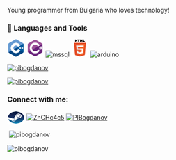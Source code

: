 Young programmer from Bulgaria who loves technology!


### 🧰 Languages and Tools

<p><img src="https://raw.githubusercontent.com/devicons/devicon/master/icons/cplusplus/cplusplus-original.svg" alt="cplusplus" width="40" height="40"/>
<img src="https://raw.githubusercontent.com/devicons/devicon/master/icons/csharp/csharp-original.svg" alt="csharp" width="40" height="40"/>
<img src="https://www.svgrepo.com/show/303229/microsoft-sql-server-logo.svg" alt="mssql" width="40" height="40"/>
<img src="https://raw.githubusercontent.com/devicons/devicon/master/icons/html5/html5-original-wordmark.svg" alt="html5" width="40" height="40"/>
<img src="https://cdn.worldvectorlogo.com/logos/arduino-1.svg" alt="arduino" width="40" height="40"/> </a> <a href="https://www.w3schools.com/cpp/" target="_blank" rel="noreferrer"></p>

<p align="left"> <img src="https://komarev.com/ghpvc/?username=pibogdanov&label=Profile%20views&color=0e75b6&style=flat" alt="pibogdanov" /> </p>

<p align="left"> <a href="https://github.com/ryo-ma/github-profile-trophy"><img src="https://github-profile-trophy.vercel.app/?username=pibogdanov" alt="pibogdanov" /></a> </p>

<h3 align="left">Connect with me:</h3>
<p align="left">
<a href="https://steamcommunity.com/id/PIBogdanov/" target="blank"><img align="center" src="https://raw.githubusercontent.com/github/explore/84354664714c333c785c6f2cb9b77d2514014ef8/topics/steam/steam.png" alt="PIBogdanov" height="30" width="40" /></a>
<a href="https://discord.gg/ZhCHc4c5" target="blank"><img align="center" src="https://raw.githubusercontent.com/rahuldkjain/github-profile-readme-generator/master/src/images/icons/Social/discord.svg" alt="ZhCHc4c5" height="30" width="40" /></a>
<a href="https://twitter.com/PIBogdanov" target="blank"><img align="center" src="https://raw.githubusercontent.com/rahuldkjain/github-profile-readme-generator/master/src/images/icons/Social/twitter.svg" alt="PIBogdanov" height="30" width="40" /></a>
</p>


<p>&nbsp;<img align="center" src="https://github-readme-stats.vercel.app/api?username=pibogdanov&show_icons=true&locale=en" alt="pibogdanov" /></p>

<p><img align="center" src="https://github-readme-streak-stats.herokuapp.com/?user=pibogdanov&" alt="pibogdanov" /></p>
